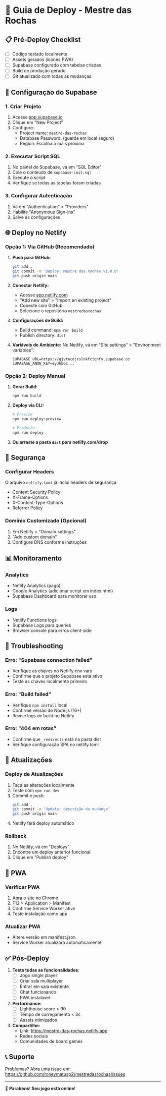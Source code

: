 # 🚀 Guia de Deploy - Mestre das Rochas

## 📋 Pré-Deploy Checklist

- [ ] Código testado localmente
- [ ] Assets gerados (ícones PWA)
- [ ] Supabase configurado com tabelas criadas
- [ ] Build de produção gerado
- [ ] Git atualizado com todas as mudanças

## 🔧 Configuração do Supabase

### 1. Criar Projeto
1. Acesse [app.supabase.io](https://app.supabase.io)
2. Clique em "New Project"
3. Configure:
   - Project name: `mestre-das-rochas`
   - Database Password: (guarde em local seguro)
   - Region: Escolha a mais próxima

### 2. Executar Script SQL
1. No painel do Supabase, vá em "SQL Editor"
2. Cole o conteúdo de `supabase-init.sql`
3. Execute o script
4. Verifique se todas as tabelas foram criadas

### 3. Configurar Autenticação
1. Vá em "Authentication" > "Providers"
2. Habilite "Anonymous Sign-ins"
3. Salve as configurações

## 🌐 Deploy no Netlify

### Opção 1: Via GitHub (Recomendado)

1. **Push para GitHub:**
   ```bash
   git add .
   git commit -m "Deploy: Mestre das Rochas v1.0.0"
   git push origin main
   ```

2. **Conectar Netlify:**
   - Acesse [app.netlify.com](https://app.netlify.com)
   - "Add new site" > "Import an existing project"
   - Conecte com GitHub
   - Selecione o repositório `mestredasrochas`

3. **Configurações de Build:**
   - Build command: `npm run build`
   - Publish directory: `dist`

4. **Variáveis de Ambiente:**
   No Netlify, vá em "Site settings" > "Environment variables":
   ```
   SUPABASE_URL=https://gjvtncdjcslnkfctqnfy.supabase.co
   SUPABASE_ANON_KEY=eyJhbGc...
   ```

### Opção 2: Deploy Manual

1. **Gerar Build:**
   ```bash
   npm run build
   ```

2. **Deploy via CLI:**
   ```bash
   # Preview
   npm run deploy:preview
   
   # Produção
   npm run deploy
   ```

3. **Ou arraste a pasta `dist` para netlify.com/drop**

## 🔐 Segurança

### Configurar Headers
O arquivo `netlify.toml` já inclui headers de segurança:
- Content Security Policy
- X-Frame-Options
- X-Content-Type-Options
- Referrer Policy

### Domínio Customizado (Opcional)
1. Em Netlify > "Domain settings"
2. "Add custom domain"
3. Configure DNS conforme instruções

## 📊 Monitoramento

### Analytics
- Netlify Analytics (pago)
- Google Analytics (adicionar script em index.html)
- Supabase Dashboard para monitorar uso

### Logs
- Netlify Functions logs
- Supabase Logs para queries
- Browser console para erros client-side

## 🐛 Troubleshooting

### Erro: "Supabase connection failed"
- Verifique as chaves no Netlify env vars
- Confirme que o projeto Supabase está ativo
- Teste as chaves localmente primeiro

### Erro: "Build failed"
- Verifique `npm install` local
- Confirme versão do Node.js (16+)
- Revise logs de build no Netlify

### Erro: "404 em rotas"
- Confirme que `_redirects` está na pasta dist
- Verifique configuração SPA no netlify.toml

## 🔄 Atualizações

### Deploy de Atualizações
1. Faça as alterações localmente
2. Teste com `npm run dev`
3. Commit e push:
   ```bash
   git add .
   git commit -m "Update: descrição da mudança"
   git push origin main
   ```
4. Netlify fará deploy automático

### Rollback
1. No Netlify, vá em "Deploys"
2. Encontre um deploy anterior funcional
3. Clique em "Publish deploy"

## 📱 PWA

### Verificar PWA
1. Abra o site no Chrome
2. F12 > Application > Manifest
3. Confirme Service Worker ativo
4. Teste instalação como app

### Atualizar PWA
- Altere versão em manifest.json
- Service Worker atualizará automaticamente

## ✅ Pós-Deploy

1. **Teste todas as funcionalidades:**
   - [ ] Jogo single player
   - [ ] Criar sala multiplayer
   - [ ] Entrar em sala existente
   - [ ] Chat funcionando
   - [ ] PWA instalável

2. **Performance:**
   - [ ] Lighthouse score > 90
   - [ ] Tempo de carregamento < 3s
   - [ ] Assets otimizados

3. **Compartilhe:**
   - Link: https://mestre-das-rochas.netlify.app
   - Redes sociais
   - Comunidades de board games

## 📞 Suporte

Problemas? Abra uma issue em:
https://github.com/roneymatusp2/mestredasrochas/issues

---

🎉 **Parabéns! Seu jogo está online!**